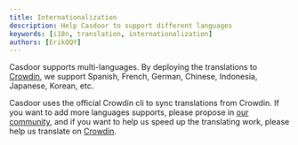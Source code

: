 ```yaml
---
title: Internationalization
description: Help Casdoor to support different languages
keywords: [i18n, translation, internationalization]
authors: [ErikQQY]
---
```


Casdoor supports multi-languages. By deploying the translations to [Crowdin](https://crowdin.com/project/casdoor-web), we support Spanish, French, German, Chinese, Indonesia, Japanese, Korean, etc.

Casdoor uses the official Crowdin cli to sync translations from Crowdin. If you want to add more languages supports, please propose in [our community](https://github.com/casdoor/casdoor), and if you want to help us speed up the translating work, please help us translate on [Crowdin](https://crowdin.com/project/casdoor-web).
